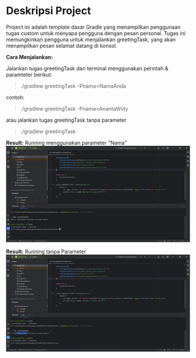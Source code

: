 # Deskripsi Project
Project ini adalah template dasar Gradle yang menampilkan penggunaan tugas custom untuk menyapa pengguna dengan pesan personal. Tugas ini memungkinkan pengguna untuk menjalankan greetingTask, yang akan menampilkan pesan selamat datang di konsol.

**Cara Menjalankan:**

Jalankan tugas greetingTask dari terminal menggunakan perintah & paramteter berikut:
> ./gradlew greetingTask -Pnama=NamaAnda

contoh:
> ./gradlew greetingTask -Pnama=AnantaWidy

atau jalankan tugas greetingTask tanpa parameter
> ./gradlew greetingTask



**Result:**
Running menggunakan parameter "Nama"
![Result Gradle print.png](images%2FResult%20Gradle%20print.png)

**Result:**
Running tanpa Parameter
![Result Gradle print Default.png](images%2FResult%20Gradle%20print%20Default.png)